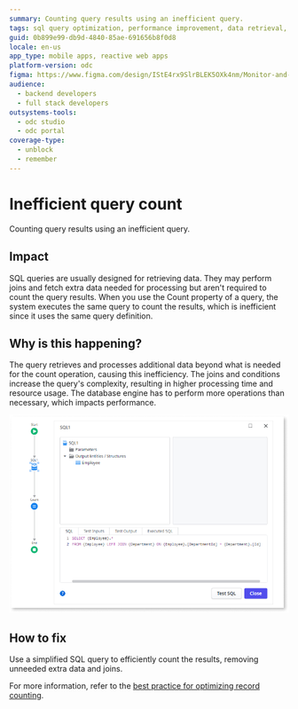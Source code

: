 ```yaml
---
summary: Counting query results using an inefficient query.
tags: sql query optimization, performance improvement, data retrieval, database efficiency, troubleshooting
guid: 0b899e99-db9d-4840-85ae-691656b8f0d8
locale: en-us
app_type: mobile apps, reactive web apps
platform-version: odc
figma: https://www.figma.com/design/IStE4rx9SlrBLEK5OXk4nm/Monitor-and-troubleshoot-apps?node-id=3525-185&t=ZHJybqzEUX6B7aIU-1
audience:
  - backend developers
  - full stack developers
outsystems-tools:
  - odc studio
  - odc portal
coverage-type:
  - unblock
  - remember
---
```


# Inefficient query count

Counting query results using an inefficient query.

## Impact

SQL queries are usually designed for retrieving data. They may perform joins and fetch extra data needed for processing but aren't required to count the query results. When you use the Count property of a query, the system executes the same query to count the results, which is inefficient since it uses the same query definition.

## Why is this happening?

The query retrieves and processes additional data beyond what is needed for the count operation, causing this inefficiency. The joins and conditions increase the query's complexity, resulting in higher processing time and resource usage. The database engine has to perform more operations than necessary, which impacts performance.

![An action flow with a SQL query using a join and a condition, and then a Count node.](images/odcs-inefficient-query-count.png "Inefficient query count")

## How to fix

Use a simplified SQL query to efficiently count the results, removing unneeded extra data and joins.

For more information, refer to the [best practice for optimizing record counting](../../../building-apps/ui/creating-screens/best-practices-fetch-display-data.md#record-counting).
